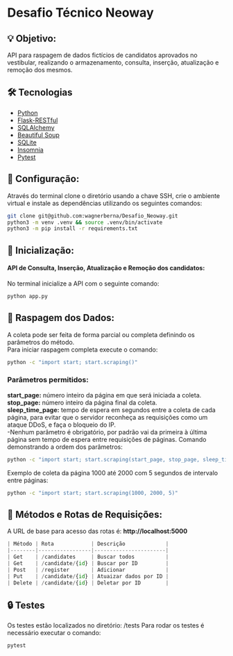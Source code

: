 # Desafio Técnico Neoway

## 💡 Objetivo:
API para raspagem de dados fictícios de candidatos aprovados no vestibular, realizando o armazenamento, consulta, inserção, atualização e remoção dos mesmos.

## 🛠 Tecnologias
- [Python](https://www.python.org/)
- [Flask-RESTful](https://flask-restful.readthedocs.io/)
- [SQLAlchemy](https://www.sqlalchemy.org/)
- [Beautiful Soup](https://www.crummy.com/software/BeautifulSoup/)
- [SQLite](https://www.sqlite.org/)
- [Insomnia](https://insomnia.rest/)
- [Pytest](https://docs.pytest.org)

## 🔨 Configuração:

Através do terminal clone o diretório usando a chave SSH, crie o ambiente virtual e instale as dependências utilizando os seguintes comandos:
```bash
git clone git@github.com:wagnerberna/Desafio_Neoway.git
python3 -m venv .venv && source .venv/bin/activate
python3 -m pip install -r requirements.txt
```

## 📌 Inicialização:

#### API de Consulta, Inserção, Atualização e Remoção dos candidatos:
No terminal inicialize a API com o seguinte comando:
```bash
python app.py
```

## 🎲 Raspagem dos Dados:
A coleta pode ser feita de forma parcial ou completa definindo os parâmetros do método. \
Para iniciar raspagem completa execute o comando:
```bash
python -c "import start; start.scraping()"
```
### Parâmetros permitidos:

**start_page:** número inteiro da página em que será iniciada a coleta. \
**stop_page:** número inteiro da página final da coleta. \
**sleep_time_page:** tempo de espera em segundos entre a coleta de cada página, para evitar que o servidor reconheça as requisições como um ataque DDoS, e faça o bloqueio do IP. \
-Nenhum parâmetro é obrigatório, por padrão vai da primeira à última página sem tempo de espera entre requisições de páginas.
Comando demonstrando a ordem dos parâmetros:
```bash
python -c "import start; start.scraping(start_page, stop_page, sleep_time_page)"
```
Exemplo de coleta da página 1000 até 2000 com 5 segundos de intervalo entre páginas:
```bash
python -c "import start; start.scraping(1000, 2000, 5)"
```
## 🔎 Métodos e Rotas de Requisições:
A URL de base para acesso das rotas é:
**http://localhost:5000**

```python
| Método | Rota            | Descrição             |
|--------|-----------------|-----------------------|
| Get    | /candidates     | Buscar todos          |
| Get    | /candidate/{id} | Buscar por ID         |
| Post   | /register       | Adicionar             |
| Put    | /candidate/{id} | Atuaizar dados por ID |
| Delete | /candidate/{id} | Deletar por ID        |
```

## 🔒  Testes
Os testes estão localizados no diretório: /tests
Para rodar os testes é necessário executar o comando:
```bash
pytest
```
